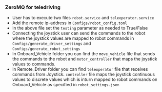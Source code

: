 ### ZeroMQ for teledriving

- User has to execute two files ``` robot.service ``` and ``` teleoperator.service ``` 
- Add the remote ip-address in `Configs/robot_config.toml` 
- In the above file set the `testing` parameter as needed to True/False
- Connecting the joystick user can send the commands to the robot where the joystick values are mapped to robot commands in `Configs/generate_driver_settings` and `Configs/generate_robot_settings`
- In Onboard_Vehicle folder you can find the `move_vehicle` file that sends the commands to the robot and `motor_controller` that maps the joystick values to commands.
- In Remote_Driver folder you can find `teleoperator` file that receives commands from Joystick. `controller` file maps the joystick continuous values to discrete values which is inturn mapped to robot commands on Onboard_Vehicle as specified in `robot_settings.json` 